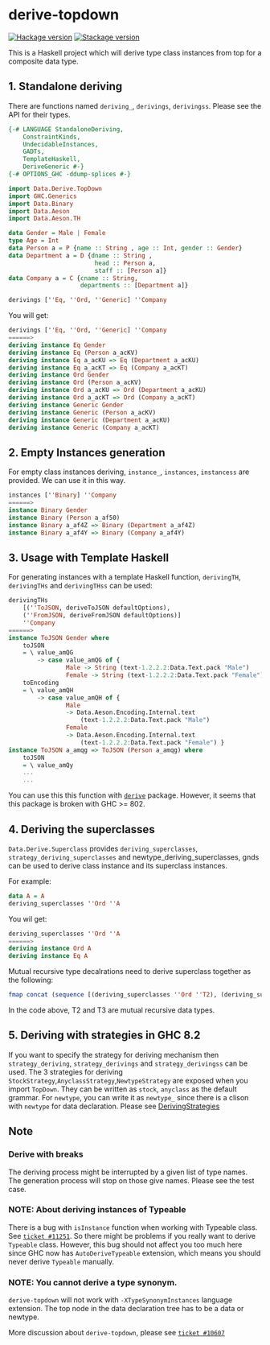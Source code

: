 # derive-topdown
[![Hackage version](https://img.shields.io/hackage/v/derive-topdown.svg?label=Hackage)](https://hackage.haskell.org/package/derive-topdown) [![Stackage version](https://www.stackage.org/package/derive-topdown/badge/lts?label=Stackage)](https://www.stackage.org/package/derive-topdown)

This is a Haskell project which will derive type class instances from top for a composite data type.

## 1. Standalone deriving
There are functions named `deriving_`, `derivings`, `derivingss`. Please see the API for their types.

``` haskell
{-# LANGUAGE StandaloneDeriving,
    ConstraintKinds,
    UndecidableInstances,
    GADTs,
    TemplateHaskell,
    DeriveGeneric #-}
{-# OPTIONS_GHC -ddump-splices #-}

import Data.Derive.TopDown
import GHC.Generics
import Data.Binary
import Data.Aeson
import Data.Aeson.TH

data Gender = Male | Female
type Age = Int
data Person a = P {name :: String , age :: Int, gender :: Gender}
data Department a = D {dname :: String , 
                        head :: Person a, 
                        staff :: [Person a]}
data Company a = C {cname :: String, 
                    departments :: [Department a]}

derivings [''Eq, ''Ord, ''Generic] ''Company
```
You will get:
```haskell
derivings [''Eq, ''Ord, ''Generic] ''Company
======>
deriving instance Eq Gender
deriving instance Eq (Person a_acKV)
deriving instance Eq a_acKU => Eq (Department a_acKU)
deriving instance Eq a_acKT => Eq (Company a_acKT)
deriving instance Ord Gender
deriving instance Ord (Person a_acKV)
deriving instance Ord a_acKU => Ord (Department a_acKU)
deriving instance Ord a_acKT => Ord (Company a_acKT)
deriving instance Generic Gender
deriving instance Generic (Person a_acKV)
deriving instance Generic (Department a_acKU)
deriving instance Generic (Company a_acKT)
```
## 2. Empty Instances generation

For empty class instances deriving, `instance_`, `instances`, `instancess` are provided. We can use it in this way.

```haskell
instances [''Binary] ''Company
======>
instance Binary Gender
instance Binary (Person a_af50)
instance Binary a_af4Z => Binary (Department a_af4Z)
instance Binary a_af4Y => Binary (Company a_af4Y)
```
## 3. Usage with Template Haskell
For generating instances with a template Haskell function, `derivingTH`, `derivingTHs` and `derivingTHss` can be used:
```haskell
derivingTHs
    [(''ToJSON, deriveToJSON defaultOptions),
    (''FromJSON, deriveFromJSON defaultOptions)]
    ''Company
======>
instance ToJSON Gender where
    toJSON
    = \ value_amQG
        -> case value_amQG of {
                Male -> String (text-1.2.2.2:Data.Text.pack "Male")
                Female -> String (text-1.2.2.2:Data.Text.pack "Female") }
    toEncoding
    = \ value_amQH
        -> case value_amQH of {
                Male
                -> Data.Aeson.Encoding.Internal.text
                    (text-1.2.2.2:Data.Text.pack "Male")
                Female
                -> Data.Aeson.Encoding.Internal.text
                    (text-1.2.2.2:Data.Text.pack "Female") }
instance ToJSON a_amqg => ToJSON (Person a_amqg) where
    toJSON
    = \ value_amQy
    ...
    ...
```
You can use this this function with [`derive`](http://hackage.haskell.org/package/derive) package. However, it seems that this package is broken with GHC >= 802.

## 4. Deriving the superclasses
`Data.Derive.Superclass` provides `deriving_superclasses`, `strategy_deriving_superclasses` and newtype_deriving_superclasses, gnds can be used to derive class instance and its superclass instances. 

For example:
```haskell
data A = A
deriving_superclasses ''Ord ''A
```
You wil get:
```haskell
deriving_superclasses ''Ord ''A
======>
deriving instance Ord A
deriving instance Eq A
```

Mutual recursive type decalrations need to derive superclass together as the following:
```haskell
fmap concat (sequence [(deriving_superclasses ''Ord ''T2), (deriving_superclasses ''Ord ''T3)])
```
In the code above, T2 and T3 are mutual recursive data types.

## 5. Deriving with strategies in GHC 8.2
If you want to specify the strategy for deriving mechanism then `strategy_deriving`, `strategy_derivings` and `strategy_derivingss` can be used.
The 3 strategies for deriving `StockStrategy`,`AnyclassStrategy`,`NewtypeStrategy` are exposed when you import `TopDown`. They can be written as `stock`, `anyclass` as the default grammar. For `newtype`, you can write it as `newtype_` since there is a clison with `newtype` for data declaration. Please see [DerivingStrategies](https://ghc.haskell.org/trac/ghc/wiki/Commentary/Compiler/DerivingStrategies)

## Note
### Derive with breaks
The deriving process might be interrupted by a given list of type names. The generation process will stop on those give names. Please see the test case.

### **NOTE**:  About deriving instances of Typeable
There is a bug with `isInstance` function when working with Typeable class. See [`ticket #11251`](https://ghc.haskell.org/trac/ghc/ticket/11251). So there might be problems if you really want to derive `Typeable` class. However, this bug should not affect you too much here since GHC now has `AutoDeriveTypeable` extension, which means you should never derive `Typeable` manually.

### **NOTE**: You cannot derive a type synonym.
`derive-topdown` will not work with `-XTypeSynonymInstances` language extension. The top node in the data declaration tree has to be a data or newtype.

More discussion about `derive-topdown`, please see [`ticket #10607`](https://ghc.haskell.org/trac/ghc/ticket/10607)
